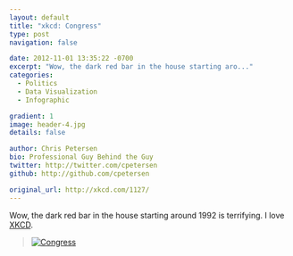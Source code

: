 ```yaml
---
layout: default
title: "xkcd: Congress"
type: post
navigation: false

date: 2012-11-01 13:35:22 -0700
excerpt: "Wow, the dark red bar in the house starting aro..."
categories:
  - Politics
  - Data Visualization
  - Infographic

gradient: 1
image: header-4.jpg
details: false

author: Chris Petersen
bio: Professional Guy Behind the Guy
twitter: http://twitter.com/cpetersen
github: http://github.com/cpetersen

original_url: http://xkcd.com/1127/
---
```



Wow, the dark red bar in the house starting around 1992 is terrifying. I love  [XKCD](http://xkcd.com).

 >  [![Congress](/attachments/bd1498e61435d2fcbcc7835b195a7ee9/image.png)](http://xkcd.com/1127) 

